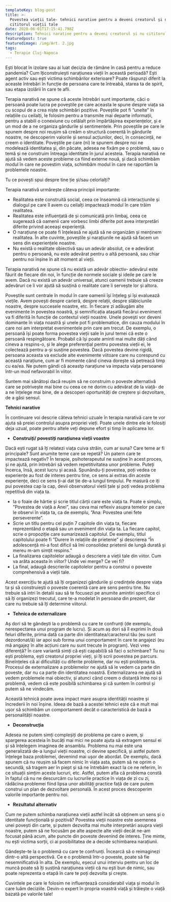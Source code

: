 ```yaml
---
templateKey: blog-post
title: >-
  Povestea vieții tale- tehnici narative pentru a deveni creatorul și nu
  cititorul vieții tale
date: 2020-06-01T17:15:41.798Z
description: Tehnici narative pentru a deveni creatorul și nu cititorul vieții tale
featuredpost: true
featuredimage: /img/Art. 2.jpg
tags:
  - Terapie Cluj-Napoca
---
```

Ești blocat în izolare sau ai luat decizia de rămâne în casă pentru a reduce pandemia? Cum îțiconstruiești narațiunea vieții în această perioadă? Ești agent activ sau ești victima schimbărilor exterioare? Poate răspunzi diferit la aceaste întrebări în funcție de persoana care te întreabă, starea ta de spirit, sau etapa izolării în care te afli.

Terapia narativă ne spune că aceste întrebări sunt importante, căci o persoană poate lucra pe poveștile pe care aceasta le spune despre viața sa cu scopul de a crea niște schimbări pozitive. Poveștile pot fi ”unelte” în relațiile cu ceilalți, le folosim pentru a transmite mai departe informații, pentru a stabili o conexiune cu celălalt prin împărtășirea experiențelor, și e un mod de a ne organiza gândurile și sentimentele. Prin poveștile pe care le spunem despre noi reușim să creăm o structură coerentă în gândurile noastre, ne descoperim valorile și sensul acțiunilor, deci, în consecință, ne creem o identitate. Poveștile pe care (ni) le spunem despre noi ne modelează identitatea și, din păcate, adesea ne fixăm pe o problemă, sau o temă și ne construim întreaga identitate în jurul acesteia. Terapia narativă ne ajută să vedem aceste probleme ca fiind externe nouă, și dacă schimbăm modul în care ne povestim viața, schimbăm modul în care ne raportăm la problemele noastre.

Tu ce povești spui despre tine ție și/sau celorlalți?

Terapia narativă urmărește câteva principii importante:

* Realitatea este construită social, ceea ce înseamnă că interacțiunile și dialogul pe care îl avem cu ceilalți impactează modul în care trăim realitatea.
* Realitatea este influențată de și comunicată prin limbaj, ceea ce sugerează că oamenii care vorbesc limbi diferite pot avea interpretări diferite privind aceeași experiență.
* O narațiune ce poate fi înțeleasă ne ajută să ne organizăm și menținem realitatea. În alte cuvinte, poveștile și narațiunile ne ajută să facem un sens din experiențele noastre.
* Nu există o realitate obiectivă sau un adevăr absolut, ce e adevărat pentru o persoană, nu este adevărat pentru o altă persoană, sau chiar pentru noi înșine în alt moment al vieții.

Terapia narativă ne spune că nu există un adevăr obiectiv- adevărul este făurit de fiecare din noi, în funcție de normele sociale și ideile pe care le avem. Dacă nu există un adevăr universal, atunci oamenii trebuie să creeze adevăruri ce îi vor ajută să susțină o realitate care îi servește lor și altora.

Poveștile sunt centrale în modul în care oamenii își înțeleg și își evaluează viețile. Avem povești despre carieră, despre relații, despre slăbiciunile noastre, despre succesele noastre, etc. În fiecare zi adăugăm alte evenimente în povestea noastră, și semnificația atașată fiecărui eveniment va fi diferită în funcție de contextul vieții noastre. Unele povești vor deveni dominante în viața noastră și unele pot fi problematice, din cauza modului în care noi am interpretat evenimentele prin care am trecut. De exemplu, o persoană își poate forma povestea vieții sale în jurul temei că este o persoană respingătoare. Probabil că îşi poate aminti mai multe dăți când cineva a respins-o, și le alege preferențial pentru povestea vieții ei, le colectează pentru a-și susține povestea. Dacă povestea devine rigidă, persoana aceasta va exclude alte evenimente viitoare care nu corespund cu această narațiune, cum ar fi momente când cineva dorește să petreacă timp cu ea/ea. Ne putem gândi că aceastp narațiune va impacta viața persoanei într-un mod nefavorabil în viitor.

Suntem mai sănătoși dacă reușim să ne construim o poveste alternativă care se potrivește mai bine cu ceea ce ne dorim cu adevărat de la viață- de a ne înțelege mai bine, de a descoperi oportunități de creștere și dezvoltare, de a găsi sensul.

**Tehnici narative**

În continuare voi descrie câteva tehnici uzuale în terapia narativă care te vor ajuta să preiei controlul asupra propriei vieți. Poate unele dintre ele le folosiți deja uzual, poate pentru altele veți depune efort și timp în aplicarea lor.

* **Construiți/ povestiți narațiunea vieții voastre**

Dacă ești rugat să îți relatezi viața cuiva străin, cum ar suna? Care teme ar fi principale? Sunt anumite teme care se repetă? Un patern care te impactează negativ? În terapie, psihoterapeutul ne susține în acest proces, și ne ajută, prin întrebări să vedem repetitivitatea unor probleme. Puteți încerca, însă, acest lucru și acasă. Spunându-ți povestea, poți vedea ce experiențe au fost de interes pentru tine, ce sens ai extras din aceste experiențe, deci ce sens ți-ai dat ție de-a lungul timpului. Pe masură ce iți pui povestea cap la cap, devii observatorul vietii țale și poți vedea problema repetitivă din viața ta.

* Ia o foaie de hârtie și scrie titlul cărții care este viața ta. Poate e simplu, ”Povestea de viață a Anei”, sau ceva mai reflexiv asupra temelor pe care le observi în viața ta, ca de exemplu, ”Ana: Povestea unei fete perseverente”.
* Scrie un titlu pentru cel puțin 7 capitole din viața ta, fiecare reprezentând o etapă sau un eveniment din viața ta. La fiecare capitol, scrie o propoziție care sumarizează capitolul. De exemplu, titlul capitolului poate fi ”Durere în relațiile de prietenie” și descrierea ”În adolescență mi-a fost dificil să îmi consolidez prietenii de lungă durată și mereu m-am simțit respins.”
* La finalizarea capitolelor adaugă o descriere a vieții tale din viitor. Cum va arăta aceasta în viitor? Unde vei merge? Ce vei fi?
* La final, adaugă descrierile capitolelor pentru a construi o poveste comprehensivă a vieții tale.

Acest exercițiu te ajută să îți organizezi gândurile și credințele despre viața ta și să construiești o poveste coerentă care are sens pentru tine. Nu trebuie să intri în detalii sau să te focusezi pe anumite amintiri specifice ci să îți organizezi trecutul, care te-a modelat în persoana din prezent, dar care nu trebuie să îți determine viitorul.



* **Tehnica de externalizare**

Aș dori să te gândești la o problemă cu care te confrunți (de exemplu, nerespectarea unui program de lucru). Și acum aș dori să îl exprimi în două feluri diferite, prima dată ca parte din identitatea/caracterul tău (eu sunt dezordonat/ă) iar apoi sub forma unui comportament în care te angajezi (eu mă angajez în alte acțiuni care nu sunt trecute în program). Vezi vreo diferență? În care variantă simți că ești capabil/ă să faci o schimbare? Tu nu ești problema, ești creatorul propriei vieți, și îți scrii povestea pe parcurs. Bineînțeles că ai dificultăți cu diferite probleme, dar nu ești problema ta. Procesul de externalizare a problemelor ne ajută să le vedem ca parte din poveste, dar nu ca parte din identitatea noastră. Externalizarea ne ajută să vedem problemele mai obiectiv, și atunci când creem o distanță între noi și problemă, vedem că este posibilă schimbarea și că suntem în control și putem să ne vindecăm.

Această tehnică poate avea impact mare asupra identității noastre și încrederii în noi înșine. Ideea de bază a acestei tehnici este că e mult mai ușor să schimbăm un comportament decât o caracteristică de bază a personalității noastre.

* **Deconstrucția**

Adesea ne putem simți compleșiți de problema pe care o avem, și spargerea acesteia în bucăți mai mici ne poate ajuta să extragem sensul ei și să înțelegem imaginea de ansamblu. Problema nu mai este una generalizată de-a lungul vieții noastre, ci devine specifică, și astfel putem înțelege baza problemei, devenind mai ușor de abordat. De exemplu, dacă spunem că nu reușim să facem nimic în viața asta, putem să ne oprim o secundă, să tragem aer în piept și să ne întrebăm exact la ce ne referim, în ce situații simțim aceste lucruri, etc. Astfel, putem afla că problema constă în faptul că nu ne descurcăm cu lucrurile practice în viața de zi cu zi, rădăcina problemei fiind lipsa unor abilități practice față de care putem construi un plan de dezvoltare personală. În acest proces descoperim valorile importante pentru noi.



* **Rezultatul alternativ**

Cum ne putem schimba narațiunea vieții astfel încât să obținem un sens și o identitate funcțională și pozitivă? Povestea vieții noastre este asemenea unei povești din carte, și putem dezvolta mai multe interpretări asupra vieții noastre, putem să ne focusăm pe alte aspecte alte vieții decât ne-am focusat până acum, alte puncte din poveste devenind de interes. Ține minte, nu ești victima sorții, ci ai posibilitatea de a decide schimbarea narațiunii.

Gândește-te la o problemă cu care te confrunți. Încearcă să o reimaginezi dintr-o altă perspectivă. Ce e o problemă într-o poveste, poate să fie nesemnificativă în alta. De exemplu, eșecul unui interviu pentru un loc de muncă poate să îți susțină narațiunea vieții că nu ești bun de nimic, sau poate reprezenta o etapă în care te poți dezvolta și crește.

Cuvintele pe care le folosim ne influențează considerabil viața și modul în care luăm deciziile. Devin-o expert în propria voastră viață și trăiește o viață bazată pe valorile tale!
